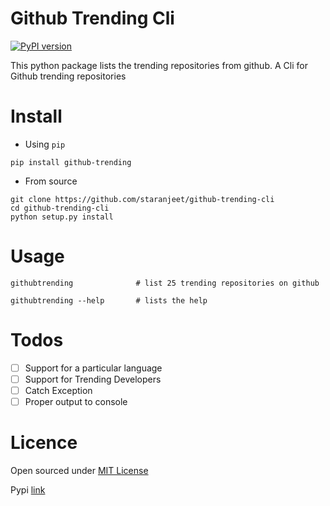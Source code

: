 Github Trending Cli
===================

[![PyPI version](https://badge.fury.io/py/github-trending.svg)](https://badge.fury.io/py/github-trending)

This python package lists the trending repositories from github.
A Cli for Github trending repositories

Install
=======

* Using `pip`
```
pip install github-trending
```

* From source

```
git clone https://github.com/staranjeet/github-trending-cli
cd github-trending-cli
python setup.py install
```

Usage
=====

```
githubtrending 				# list 25 trending repositories on github

githubtrending --help		# lists the help				
```

Todos
=====

- [ ] Support for a particular language
- [ ] Support for Trending Developers
- [ ] Catch Exception
- [ ] Proper output to console

Licence
====
Open sourced under [MIT License](LICENSE)

Pypi [link](https://pypi.python.org/pypi/github-trending)

